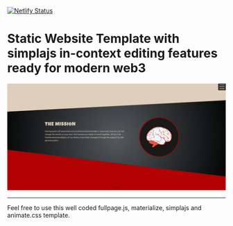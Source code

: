 [![Netlify Status](https://api.netlify.com/api/v1/badges/545f063d-b1ec-47ec-8908-e544fb8f68ee/deploy-status)](https://app.netlify.com/sites/underground-consulting/deploys)

# Static Website Template with simplajs in-context editing features ready for modern web3

![Screenshot](screenshot.jpg)

----

Feel free to use this well coded fullpage.js, materialize, simplajs and animate.css template.
